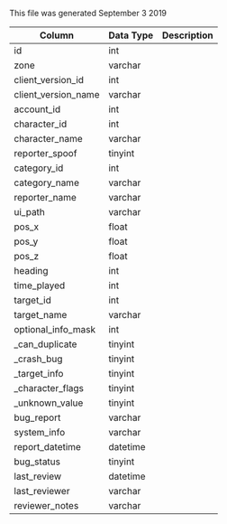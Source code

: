 This file was generated September 3 2019

| Column              | Data Type | Description |
| ------------------- | --------- | ----------- |
| id                  | int       |             |
| zone                | varchar   |             |
| client_version_id   | int       |             |
| client_version_name | varchar   |             |
| account_id          | int       |             |
| character_id        | int       |             |
| character_name      | varchar   |             |
| reporter_spoof      | tinyint   |             |
| category_id         | int       |             |
| category_name       | varchar   |             |
| reporter_name       | varchar   |             |
| ui_path             | varchar   |             |
| pos_x               | float     |             |
| pos_y               | float     |             |
| pos_z               | float     |             |
| heading             | int       |             |
| time_played         | int       |             |
| target_id           | int       |             |
| target_name         | varchar   |             |
| optional_info_mask  | int       |             |
| _can_duplicate      | tinyint   |             |
| _crash_bug          | tinyint   |             |
| _target_info        | tinyint   |             |
| _character_flags    | tinyint   |             |
| _unknown_value      | tinyint   |             |
| bug_report          | varchar   |             |
| system_info         | varchar   |             |
| report_datetime     | datetime  |             |
| bug_status          | tinyint   |             |
| last_review         | datetime  |             |
| last_reviewer       | varchar   |             |
| reviewer_notes      | varchar   |             |